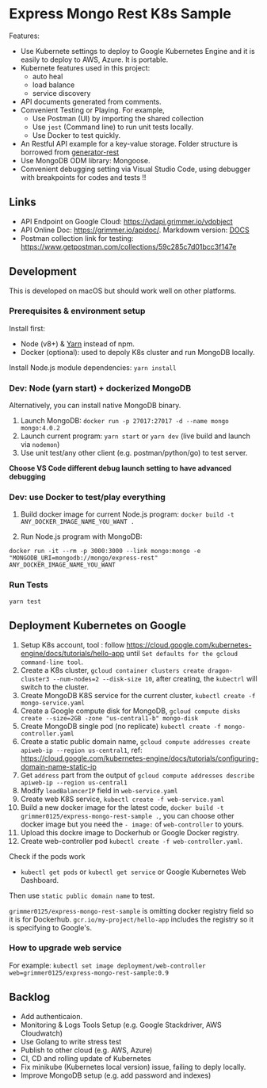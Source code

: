 # Express Mongo Rest K8s Sample

Features:
- Use Kubernete settings to deploy to Google Kubernetes Engine and it is easily to deploy to AWS, Azure. It is portable.   
- Kubernete features used in this project:
    - auto heal
    - load balance
    - service discovery
- API documents generated from comments.   
- Convenient Testing or Playing. For example,
    - Use Postman (UI) by importing the shared collection
    - Use `jest` (Command line) to run unit tests locally.
    - Use Docker to test quickly.
- An Restful API example for a key-value storage. Folder structure is borrowed from [generator-rest](https://github.com/diegohaz/generator-rest)
- Use MongoDB ODM library: Mongoose.
- Convenient debugging setting via Visual Studio Code, using debugger with breakpoints for codes and tests !!

## Links

- API Endpoint on Google Cloud: https://vdapi.grimmer.io/vdobject
- API Online Doc: https://grimmer.io/apidoc/. Markdowm version: [DOCS](DOCS.md)
- Postman collection link for testing: https://www.getpostman.com/collections/59c285c7d01bcc3f147e

## Development

This is developed on macOS but should work well on other platforms.

### Prerequisites & environment setup

Install first:
- Node (v8+) & [Yarn](https://yarnpkg.com/en/) instead of npm.
- Docker (optional): used to depoly K8s cluster and run MongoDB locally.

Install Node.js module dependencies:
`yarn install`

### Dev: Node (yarn start) + dockerized MongoDB

Alternatively, you can install native MongoDB binary.

1. Launch MongoDB: `docker run -p 27017:27017 -d --name mongo mongo:4.0.2`
2. Launch current program: `yarn start` or `yarn dev` (live build and launch via `nodemon`)
3. Use unit test/any other client (e.g. postman/python/go) to test server.

**Choose VS Code different debug launch setting to have advanced debugging**

### Dev: use Docker to test/play everything

1. Build docker image for current Node.js program: `docker build -t ANY_DOCKER_IMAGE_NAME_YOU_WANT .`

2. Run Node.js program with MongoDB:

```
docker run -it --rm -p 3000:3000 --link mongo:mongo -e "MONGODB_URI=mongodb://mongo/express-rest" ANY_DOCKER_IMAGE_NAME_YOU_WANT
```

### Run Tests

`yarn test`

## Deployment Kubernetes on Google

1. Setup K8s account, tool : follow https://cloud.google.com/kubernetes-engine/docs/tutorials/hello-app until `Set defaults for the gcloud command-line tool`.
2. Create a K8s cluster, `gcloud container clusters create dragon-cluster3 --num-nodes=2 --disk-size 10`, after creating, the  `kubectrl` will switch to the cluster.
3. Create MongoDB K8S service for the current cluster, `kubectl create -f mongo-service.yaml`
4. Create a Google compute disk for MongoDB, `gcloud compute disks create --size=2GB -zone "us-central1-b" mongo-disk`
5. Create MongoDB single pod (no replicate) `kubectl create -f mongo-controller.yaml`
6. Create a static public domain name, `gcloud compute addresses create apiweb-ip --region us-central1`, ref: https://cloud.google.com/kubernetes-engine/docs/tutorials/configuring-domain-name-static-ip
7. Get `address` part from the output of `gcloud compute addresses describe apiweb-ip --region us-central1`
8. Modify `loadBalancerIP` field in `web-service.yaml`
9. Create web K8S service, `kubectl create -f web-service.yaml` 
10. Build a new docker image for the latest code, `docker build -t grimmer0125/express-mongo-rest-sample .`, you can choose other docker image but you need the `- image:` of `web-controller` to yours. 
11. Upload this dockre image to Dockerhub or Google Docker registry. 
12. Create web-controller pod `kubectl create -f web-controller.yaml`.

Check if the pods work
- `kubectl get pods` or `kubectl get service` or Google Kubernetes Web Dashboard. 

Then use `static public domain name` to test. 

`grimmer0125/express-mongo-rest-sample` is omitting docker registry field so it is for Dockerhub. `gcr.io/my-project/hello-app` includes the registry so it is specifying to Google's. 

### How to upgrade web service

For example: `kubectl set image deployment/web-controller web=grimmer0125/express-mongo-rest-sample:0.9`

## Backlog

- Add authenticaion.
- Monitoring & Logs Tools Setup (e.g. Google Stackdriver, AWS Cloudwatch)
- Use Golang to write stress test
- Publish to other cloud (e.g. AWS, Azure)
- CI, CD and rolling update of Kubernetes
- Fix minikube (Kubernetes local version) issue, failing to deply locally.
- Improve MongoDB setup (e.g. add password and indexes)
